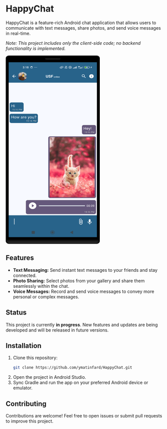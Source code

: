 # HappyChat

HappyChat is a feature-rich Android chat application that allows users to communicate with text messages, share photos, and send voice messages in real-time. 

*Note: This project includes only the client-side code; no backend functionality is implemented.*

<img src = "https://github.com/ymatinfard/HappyChat/blob/develop/screenshots/happychat_screenshot.png" width = 300 height = 600/>

## Features

- **Text Messaging:** Send instant text messages to your friends and stay connected.
- **Photo Sharing:** Select photos from your gallery and share them seamlessly within the chat.
- **Voice Messages:** Record and send voice messages to convey more personal or complex messages.

## Status

This project is currently **in progress**. New features and updates are being developed and will be released in future versions.

## Installation

1. Clone this repository:
   ```bash
   git clone https://github.com/ymatinfard/HappyChat.git
   ```
2. Open the project in Android Studio.
3. Sync Gradle and run the app on your preferred Android device or emulator.

## Contributing

Contributions are welcome! Feel free to open issues or submit pull requests to improve this project.
